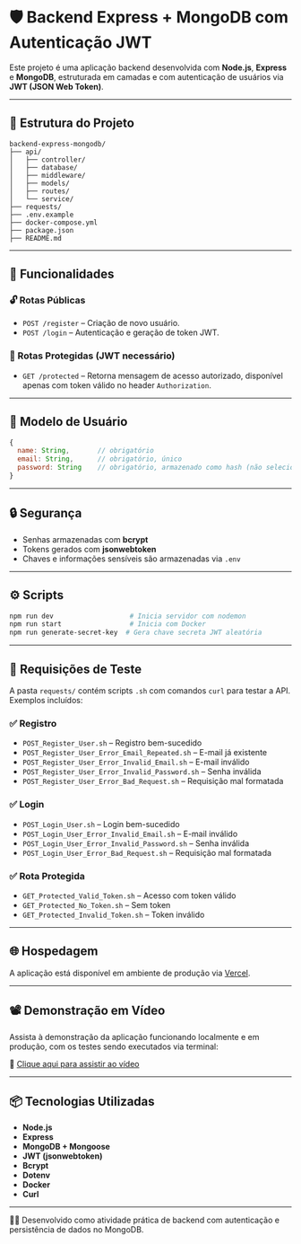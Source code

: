
# 🛡️ Backend Express + MongoDB com Autenticação JWT

Este projeto é uma aplicação backend desenvolvida com **Node.js**, **Express** e **MongoDB**, estruturada em camadas e com autenticação de usuários via **JWT (JSON Web Token)**.

---

## 📁 Estrutura do Projeto

```
backend-express-mongodb/
├── api/
│   ├── controller/
│   ├── database/
│   ├── middleware/
│   ├── models/
│   ├── routes/
│   └── service/
├── requests/
├── .env.example
├── docker-compose.yml
├── package.json
├── README.md
```

---

## 🚀 Funcionalidades

### 🔓 Rotas Públicas

- `POST /register` – Criação de novo usuário.
- `POST /login` – Autenticação e geração de token JWT.

### 🔐 Rotas Protegidas (JWT necessário)

- `GET /protected` – Retorna mensagem de acesso autorizado, disponível apenas com token válido no header `Authorization`.

---

## 👤 Modelo de Usuário

```js
{
  name: String,       // obrigatório
  email: String,      // obrigatório, único
  password: String    // obrigatório, armazenado como hash (não selecionável)
}
```

---

## 🔒 Segurança

- Senhas armazenadas com **bcrypt**
- Tokens gerados com **jsonwebtoken**
- Chaves e informações sensíveis são armazenadas via `.env`

---

## ⚙️ Scripts

```bash
npm run dev                   # Inicia servidor com nodemon
npm run start                 # Inicia com Docker
npm run generate-secret-key  # Gera chave secreta JWT aleatória
```

---

## 🧪 Requisições de Teste

A pasta `requests/` contém scripts `.sh` com comandos `curl` para testar a API. Exemplos incluídos:

### ✅ Registro

- `POST_Register_User.sh` – Registro bem-sucedido
- `POST_Register_User_Error_Email_Repeated.sh` – E-mail já existente
- `POST_Register_User_Error_Invalid_Email.sh` – E-mail inválido
- `POST_Register_User_Error_Invalid_Password.sh` – Senha inválida
- `POST_Register_User_Error_Bad_Request.sh` – Requisição mal formatada

### ✅ Login

- `POST_Login_User.sh` – Login bem-sucedido
- `POST_Login_User_Error_Invalid_Email.sh` – E-mail inválido
- `POST_Login_User_Error_Invalid_Password.sh` – Senha inválida
- `POST_Login_User_Error_Bad_Request.sh` – Requisição mal formatada

### ✅ Rota Protegida

- `GET_Protected_Valid_Token.sh` – Acesso com token válido
- `GET_Protected_No_Token.sh` – Sem token
- `GET_Protected_Invalid_Token.sh` – Token inválido

---

## 🌐 Hospedagem

A aplicação está disponível em ambiente de produção via [Vercel](https://backend-express-mongodb-one.vercel.app).

---

## 📽️ Demonstração em Vídeo

Assista à demonstração da aplicação funcionando localmente e em produção, com os testes sendo executados via terminal:

🔗 [Clique aqui para assistir ao vídeo](https://youtu.be/7AEkXUgWPQc) <!-- Substitua com o link real -->

---

## 📦 Tecnologias Utilizadas

- **Node.js**
- **Express**
- **MongoDB + Mongoose**
- **JWT (jsonwebtoken)**
- **Bcrypt**
- **Dotenv**
- **Docker**
- **Curl**

---

🧑‍💻 Desenvolvido como atividade prática de backend com autenticação e persistência de dados no MongoDB.
